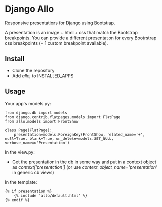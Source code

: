Django Allo
==============

Responsive presentations for Django using Bootstrap. 

A presentation is an image + html + css that match the Bootstrap breakpoints. You can provide a different presentation for every Bootrstrap css breakpoints (+ 1 custom breakpoint available).

Install
--------------

- Clone the repository
- Add *allo,* to INSTALLED_APPS

Usage
--------------

Your app's models.py:

	from django.db import models
	from django.contrib.flatpages.models import FlatPage
	from allo.models import FrontShow
	
	class Page(FlatPage):
	    presentation=models.ForeignKey(FrontShow, related_name='+', null=True, blank=True, on_delete=models.SET_NULL, verbose_name=u'Presentation') 

In the view.py:

- Get the presentation in the db in some way and put in a context object as *context['presentation']* (or use *context_object_name='presentation'* in generic cb views)

In the template:

	{% if presentation %}
		{% include 'allo/default.html' %}
	{% endif %}
